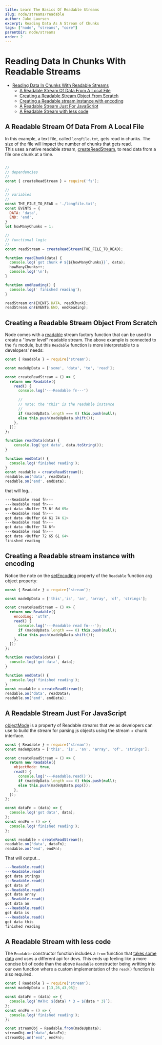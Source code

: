 ```yaml
---
title: Learn The Basics Of Readable Streams
slug: node/streams/readable
author: Jake Laursen
excerpt: Reading Data As A Stream of Chunks
tags: ["node", "streams", "core"]
parentDir: node/streams
order: 2
---
```



# Reading Data In Chunks With Readable Streams
- [Reading Data In Chunks With Readable Streams](#reading-data-in-chunks-with-readable-streams)
  - [A Readable Stream Of Data From A Local File](#a-readable-stream-of-data-from-a-local-file)
  - [Creating a Readable Stream Object From Scratch](#creating-a-readable-stream-object-from-scratch)
  - [Creating a Readable stream instance with encoding](#creating-a-readable-stream-instance-with-encoding)
  - [A Readable Stream Just For JavaScript](#a-readable-stream-just-for-javascript)
  - [A Readable Stream with less code](#a-readable-stream-with-less-code)

## A Readable Stream Of Data From A Local File
In this example, a text file, called `longfile.txt`, gets read in chunks. The size of the file will impact the number of chunks that gets read.  
This uses a native readable stream, [createReadStream](https://nodejs.org/dist/latest-v18.x/docs/api/fs.html#filehandlecreatereadstreamoptions), to read data from a file one chunk at a time.  

```js

// 
// dependencies
// 
const { createReadStream } = require('fs');

// 
// variables
// 
const THE_FILE_TO_READ = './longfile.txt';
const EVENTS = {
  DATA: 'data',
  END: 'end',
}
let howManyChunks = 1;

// 
// functional logic
// 
const readStream = createReadStream(THE_FILE_TO_READ);

function readChunk(data) {
  console.log(`got chunk # ${${howManyChunks}}`, data);
  howManyChunks++;
  console.log('\n');
}

function endReading() {
  console.log(' finished reading');
}

readStream.on(EVENTS.DATA, readChunk);
readStream.on(EVENTS.END, endReading);
```

## Creating a Readable Stream Object From Scratch
Node comes with a [readable](https://nodejs.org/dist/latest-v18.x/docs/api/stream.html#class-streamreadable) stream factory function that can be used to create a "lower level" readable stream. The above example is connected to the `fs` module, but this `Readable` function is more interpretable to a developers' needs:

```js
const { Readable } = require('stream');

const madeUpData = ['some', 'data', 'to', 'read'];

const createReadStream = () => {
  return new Readable({
    read() {
      console.log('---Readable fn---')
      
      // 
      // note: the "this" is the readable instance
      // 
      if (madeUpData.length === 0) this.push(null);
      else this.push(madeUpData.shift());
    },
  });
};

function readData(data) {
    console.log('got data', data.toString());
}

function endData() {
  console.log('finished reading');
}
const readable = createReadStream();
readable.on('data', readData);
readable.on('end', endData);
```

that will log...
```bash
---Readable read fn---
---Readable read fn---
got data <Buffer 73 6f 6d 65>
---Readable read fn---
got data <Buffer 64 61 74 61>
---Readable read fn---
got data <Buffer 74 6f>
---Readable read fn---
got data <Buffer 72 65 61 64>
finished reading
```

## Creating a Readable stream instance with encoding
Notice the note on the [setEncoding](https://nodejs.org/dist/latest-v18.x/docs/api/stream.html#readablesetencodingencoding) property of the `Readable` function arg object property:
```js
const { Readable } = require('stream');

const madeUpData = ['this','is', 'an', 'array', 'of', 'strings'];

const createReadStream = () => {
  return new Readable({
    encoding: 'utf8',
    read() {
      console.log('---Readable read fn---');
      if (madeUpData.length === 0) this.push(null);
      else this.push(madeUpData.shift());
    },
  });
};

function readData(data) {
  console.log('got data', data);
}

function endData() {
  console.log('finished reading');
}
const readable = createReadStream();
readable.on('data', readData);
readable.on('end', endData);
```

## A Readable Stream Just For JavaScript
[objectMode](https://nodejs.org/dist/latest-v18.x/docs/api/stream.html#new-streamreadableoptions) is a property of Readable streams that we as developers can use to build the stream for parsing js objects using the stream + chunk interface.  
```js
const { Readable } = require('stream');
const madeUpData = ['this', 'is', 'an', 'array', 'of', 'strings'];

const createReadStream = () => {
  return new Readable({
    objectMode: true,
    read() {
      console.log('---Readable.read()');
      if (madeUpData.length === 0) this.push(null);
      else this.push(madeUpData.pop());
    },
  });
};

const dataFn = (data) => {
  console.log('got data', data);
};
const endFn = () => {
  console.log('finished reading');
};

const readable = createReadStream();
readable.on('data', dataFn);
readable.on('end', endFn);
```

That will output...
```bash
---Readable.read()
---Readable.read()
got data strings
---Readable.read()
got data of
---Readable.read()
got data array
---Readable.read()
got data an
---Readable.read()
got data is
---Readable.read()
got data this
finished reading
```

## A Readable Stream with less code
The `Readable` constructor function includes a `from` function that [takes some data](https://nodejs.org/dist/latest-v18.x/docs/api/stream.html#streamreadablefromiterable-options) and uses a different api for devs. This ends up feeling like a more concise bit of code than the above `Readable` constructor being writting into our own function where a custom implementation of the `read()` function is also required.  

```js
const { Readable } = require('stream');
const madeUpData = [13,26,43,96];

const dataFn = (data) => {
  console.log(`MATH: ${data} * 3 = ${data * 3}`);
};
const endFn = () => {
  console.log('finished reading');
};

const streamObj = Readable.from(madeUpData);
streamObj.on('data',dataFn);
streamObj.on('end', endFn);
```